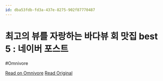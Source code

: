 ```yaml
---
id: dba53fdb-fd3a-437e-8275-902f87770487
---
```


# 최고의 뷰를 자랑하는 바다뷰 회 맛집 best 5 : 네이버 포스트
#Omnivore

[Read on Omnivore](https://omnivore.app/me/https-m-post-naver-com-viewer-post-view-naver-member-no-31740578-192f1e52243)
[Read Original](https://m.post.naver.com/viewer/postView.naver?memberNo=31740578&volumeNo=39794295)

